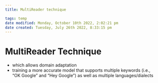 ```yaml
---
title: MultiReader technique

tags: temp
date modified: Monday, October 10th 2022, 2:02:21 pm
date created: Tuesday, July 26th 2022, 8:33:15 pm
---
```


# MultiReader Technique
- which allows domain adaptation
- training a more accurate model that supports multiple keywords (i.e., “OK Google” and “Hey Google”) as well as multiple languages/dialects

